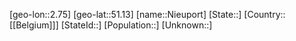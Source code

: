 ﻿---
location: [51.13,2.75]
mapzoom: [7,12] 
mapmarker: city 
type: City
tags:
- geo/City


SpocWebEntityId: 32914
isDeleted: false
confidential: public

---
[geo-lon::2.75]
[geo-lat::51.13]
[name::Nieuport]
[State::]
[Country::[[Belgium]]]
[StateId::]
[Population::]
[Unknown::]

